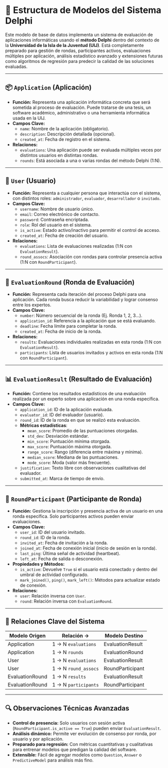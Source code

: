# 🧩 Estructura de Modelos del Sistema Delphi

Este modelo de base de datos implementa un sistema de evaluación de aplicaciones informáticas usando el **método Delphi** dentro del contexto de la **Universidad de la Isla de la Juventud (UIJ)**. Está completamente preparado para gestión de rondas, participantes activos, evaluaciones múltiples por aplicación, análisis estadístico avanzado y extensiones futuras como algoritmos de regresión para predecir la calidad de las soluciones evaluadas.

---

## 📦 `Application` (Aplicación)

- **Función:** Representa una aplicación informática concreta que será sometida al proceso de evaluación. Puede tratarse de una tesis, un software académico, administrativo o una herramienta informática usada en la UIJ.
- **Campos Clave:**
  - `name`: Nombre de la aplicación (obligatorio).
  - `description`: Descripción detallada (opcional).
  - `created_at`: Fecha de registro en el sistema.
- **Relaciones:**
  - `evaluations`: Una aplicación puede ser evaluada múltiples veces por distintos usuarios en distintas rondas.
  - `rounds`: Está asociada a una o varias rondas del método Delphi (1:N).

---

## 👤 `User` (Usuario)

- **Función:** Representa a cualquier persona que interactúa con el sistema, con distintos roles: `administrador`, `evaluador`, `desarrollador` o `invitado`.
- **Campos Clave:**
  - `username`: Nombre de usuario único.
  - `email`: Correo electrónico de contacto.
  - `password`: Contraseña encriptada.
  - `role`: Rol del usuario en el sistema.
  - `is_active`: Estado activo/inactivo para permitir el control de acceso.
  - `created_at`: Fecha de creación del usuario.
- **Relaciones:**
  - `evaluations`: Lista de evaluaciones realizadas (1:N con `EvaluationResult`).
  - `round_assocs`: Asociación con rondas para controlar presencia activa (1:N con `RoundParticipant`).

---

## 🔁 `EvaluationRound` (Ronda de Evaluación)

- **Función:** Representa cada iteración del proceso Delphi para una aplicación. Cada ronda busca reducir la variabilidad y lograr consenso entre los expertos.
- **Campos Clave:**
  - `number`: Número secuencial de la ronda (Ej. Ronda 1, 2, 3...).
  - `application_id`: Referencia a la aplicación que se está evaluando.
  - `deadline`: Fecha límite para completar la ronda.
  - `created_at`: Fecha de inicio de la ronda.
- **Relaciones:**
  - `results`: Evaluaciones individuales realizadas en esta ronda (1:N con `EvaluationResult`).
  - `participants`: Lista de usuarios invitados y activos en esta ronda (1:N con `RoundParticipant`).

---

## 📊 `EvaluationResult` (Resultado de Evaluación)

- **Función:** Contiene los resultados estadísticos de una evaluación realizada por un experto sobre una aplicación en una ronda específica.
- **Campos Clave:**
  - `application_id`: ID de la aplicación evaluada.
  - `evaluator_id`: ID del evaluador (usuario).
  - `round_id`: ID de la ronda en que se realizó esta evaluación.
  - **Métricas estadísticas**:
    - `mean_score`: Promedio de las puntuaciones otorgadas.
    - `std_dev`: Desviación estándar.
    - `min_score`: Puntuación mínima otorgada.
    - `max_score`: Puntuación máxima otorgada.
    - `range_score`: Rango (diferencia entre máxima y mínima).
    - `median_score`: Mediana de las puntuaciones.
    - `mode_score`: Moda (valor más frecuente).
  - `justification`: Texto libre con observaciones cualitativas del evaluador.
  - `submitted_at`: Marca de tiempo de envío.

---

## 👥 `RoundParticipant` (Participante de Ronda)

- **Función:** Gestiona la inscripción y presencia activa de un usuario en una ronda específica. Solo participantes activos pueden enviar evaluaciones.
- **Campos Clave:**
  - `user_id`: ID del usuario invitado.
  - `round_id`: ID de la ronda.
  - `invited_at`: Fecha de invitación a la ronda.
  - `joined_at`: Fecha de conexión inicial (inicio de sesión en la ronda).
  - `last_ping`: Última señal de actividad (heartbeat).
  - `left_at`: Fecha de salida o desconexión.
- **Propiedades y Métodos:**
  - `is_active`: Devuelve `True` si el usuario está conectado y dentro del umbral de actividad configurado.
  - `mark_joined()`, `ping()`, `mark_left()`: Métodos para actualizar estado de conexión.
- **Relaciones:**
  - `user`: Relación inversa con `User`.
  - `round`: Relación inversa con `EvaluationRound`.

---

## 🔗 Relaciones Clave del Sistema

| Modelo Origen      | Relación →               | Modelo Destino         |
|--------------------|--------------------------|-------------------------|
| Application        | 1 → N `evaluations`      | EvaluationResult        |
| Application        | 1 → N `rounds`           | EvaluationRound         |
| User               | 1 → N `evaluations`      | EvaluationResult        |
| User               | 1 → N `round_assocs`     | RoundParticipant        |
| EvaluationRound    | 1 → N `results`          | EvaluationResult        |
| EvaluationRound    | 1 → N `participants`     | RoundParticipant        |

---

## 🔍 Observaciones Técnicas Avanzadas

- **Control de presencia:** Solo usuarios con sesión activa (`RoundParticipant.is_active == True`) pueden enviar `EvaluationResult`.
- **Análisis dinámico:** Permite ver evolución de consenso por ronda, por usuario y por aplicación.
- **Preparado para regresión:** Con métricas cuantitativas y cualitativas para entrenar modelos que predigan la calidad del software.
- **Extensible:** Fácil de agregar modelos como `Question`, `Answer` o `PredictiveModel` para análisis más fino.